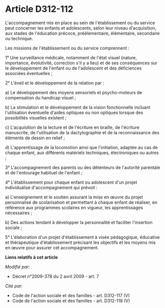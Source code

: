 # Article D312-112

L'accompagnement mis en place au sein de l'établissement ou du service peut concerner les enfants et adolescents, selon leur
niveau d'acquisition, aux stades de l'éducation précoce, préélémentaire, élémentaire, secondaire ou technique. 

Les missions de l'établissement ou du service comprennent : 

1° Une surveillance médicale, notamment de l'état visuel (nature, importance, évolutivité, correction s'il y a lieu) et de
ses conséquences sur le développement de l'enfant ou de l'adolescent et des déficiences associées éventuelles ; 

2° L'éveil et le développement de la relation par : 

a) Le développement des moyens sensoriels et psycho-moteurs de compensation du handicap visuel ; 

b) La stimulation et le développement de la vision fonctionnelle incluant l'utilisation éventuelle d'aides optiques ou non
optiques lorsque des possibilités visuelles existent ; 

c) L'acquisition de la lecture et de l'écriture en braille, de l'écriture manuscrite, de l'utilisation de la dactylographie
et de la reconnaissance des éléments de dessin en relief ; 

d) L'apprentissage de la locomotion ainsi que l'initiation, adaptée au cas de chaque enfant, aux différents matériels
techniques, électroniques ou autres ; 

3° L'accompagnement des parents ou des détenteurs de l'autorité parentale et de l'entourage habituel de l'enfant ; 

4° L'établissement pour chaque enfant ou adolescent d'un projet individualisé d'accompagnement qui prévoit : 

a) L'enseignement et le soutien assurant la mise en œuvre du projet personnalisé de scolarisation et permettant à chaque
enfant de réaliser, en référence aux programmes scolaires en vigueur, les apprentissages nécessaires ; 

b) Des actions tendant à développer la personnalité et faciliter l'insertion sociale ; 

5° L'élaboration d'un projet d'établissement à visée pédagogique, éducative et thérapeutique d'établissement précisant les
objectifs et les moyens mis en œuvre pour assurer cet accompagnement.

**Liens relatifs à cet article**

_Modifié par_:

  - Décret n°2009-378 du 2 avril 2009 - art. 7

_Cité par_:

  - Code de l'action sociale et des familles - art. D312-117 (V)
  - Code de l'action sociale et des familles - art. D312-118 (V)
